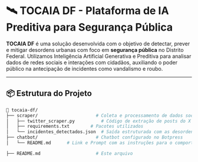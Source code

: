 # 🛰️ TOCAIA DF - Plataforma de IA Preditiva para Segurança Pública

**TOCAIA DF** é uma solução desenvolvida com o objetivo de detectar, prever e mitigar desordens urbanas com foco em **segurança pública** no Distrito Federal. Utilizamos Inteligência Artificial Generativa e Preditiva para analisar dados de redes sociais e interações com cidadãos, auxiliando o poder público na antecipação de incidentes como vandalismo e roubo.

---

## 📦 Estrutura do Projeto

```bash
📁 tocaia-df/
├── scraper/                      # Coleta e processamento de dados sociais
│   ├── twitter_scraper.py          # Código de extração de posts do X anonimizados
│   ├── requirements.txt        # Pacotes utilizados
│   └── incidentes_detectados.json  # Saída estruturada com as desordens urbanas identificadas
├── chatbot/                      # Chatbot configurado no Botpress
│   └── README.md      # Link e Prompt com as instruções para o comportamento do assistente

├── README.md                     # Este arquivo
